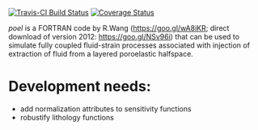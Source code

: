 [![Travis-CI Build Status](https://travis-ci.org/abarbour/poel.svg?branch=master)](https://travis-ci.org/abarbour/poel)
[![Coverage Status](https://img.shields.io/codecov/c/github/abarbour/poel/master.svg)](https://codecov.io/github/abarbour/poel?branch=master)

_poel_ is a FORTRAN code by R.Wang (https://goo.gl/wA8iKR; direct download of version 2012: https://goo.gl/NSv96i)
that can be used to simulate fully coupled fluid-strain processes associated with injection of
extraction of fluid from a layered poroelastic halfspace.
    
Development needs:
====
* add normalization attributes to sensitivity functions
* robustify lithology functions
